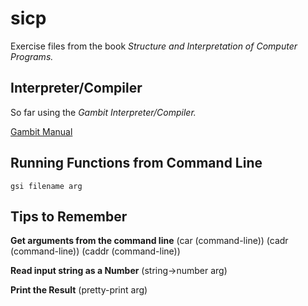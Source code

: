 # sicp

Exercise files from the book *Structure and Interpretation of Computer Programs.*

## Interpreter/Compiler

So far using the *Gambit Interpreter/Compiler.*

[Gambit Manual](http://www.iro.umontreal.ca/~gambit/doc/gambit.html)

## Running Functions from Command Line

`gsi filename arg`

## Tips to Remember

**Get arguments from the command line**
    (car (command-line))
    (cadr (command-line))
    (caddr (command-line))

**Read input string as a Number**
    (string->number arg)

**Print the Result**
    (pretty-print arg)
